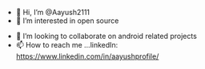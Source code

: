 - 👋 Hi, I’m @Aayush2111
- 👀 I’m interested in open source
<!-- - 🌱 I’m currently learning ... -->
- 💞️ I’m looking to collaborate on android related projects
- 📫 How to reach me ...linkedIn: https://www.linkedin.com/in/aayushprofile/

<!---
Aayush2111/Aayush2111 is a ✨ special ✨ repository because its `README.md` (this file) appears on your GitHub profile.
You can click the Preview link to take a look at your changes.
--->
